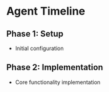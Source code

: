 # Agent Timeline

## Phase 1: Setup

- Initial configuration

## Phase 2: Implementation

- Core functionality implementation